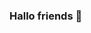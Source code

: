 ### Hallo friends 👋

<!--
**Fangzbotz2007/Fangzbotz2007** is a ✨ _special_ ✨ repository because its `README.md` (this file) appears on your GitHub profile.

Here are some ideas to get you started:

- 🔭 I’m currently working on progamer
- 🌱 I’m currently learning student
- 👯 I’m looking to collaborate on whatsapp 
- 🤔 I’m looking for help with github
- 💬 Ask me about don't bully me
- 📫 How to reach me: darmapryanda1@gmail.com
- 😄 Pronouns: slow respon
- ⚡ Fun fact: FangzXD
- 💌 My YouTube: FangzXD
-->
  
